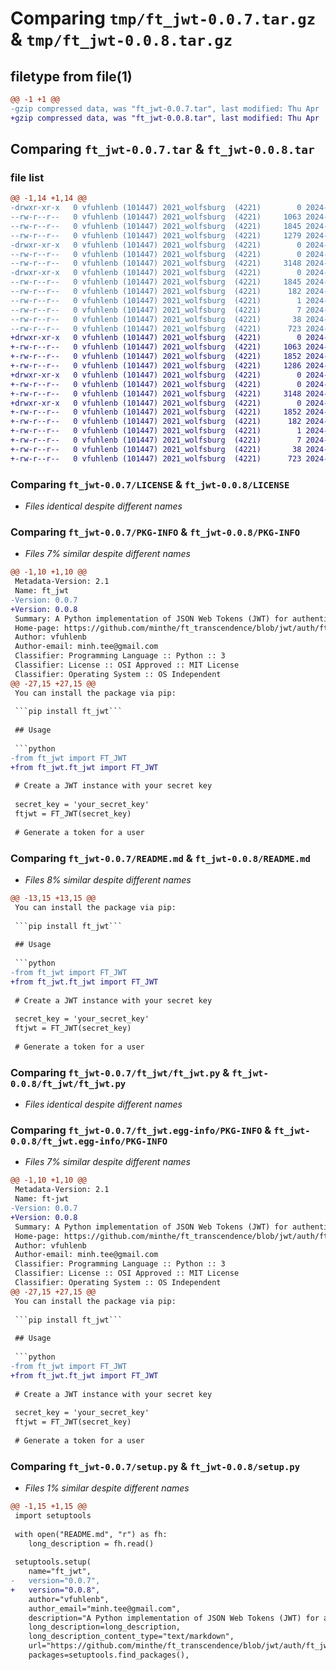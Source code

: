 # Comparing `tmp/ft_jwt-0.0.7.tar.gz` & `tmp/ft_jwt-0.0.8.tar.gz`

## filetype from file(1)

```diff
@@ -1 +1 @@
-gzip compressed data, was "ft_jwt-0.0.7.tar", last modified: Thu Apr  4 14:05:20 2024, max compression
+gzip compressed data, was "ft_jwt-0.0.8.tar", last modified: Thu Apr  4 15:38:36 2024, max compression
```

## Comparing `ft_jwt-0.0.7.tar` & `ft_jwt-0.0.8.tar`

### file list

```diff
@@ -1,14 +1,14 @@
-drwxr-xr-x   0 vfuhlenb (101447) 2021_wolfsburg  (4221)        0 2024-04-04 14:05:20.000000 ft_jwt-0.0.7/
--rw-r--r--   0 vfuhlenb (101447) 2021_wolfsburg  (4221)     1063 2024-04-04 12:46:38.000000 ft_jwt-0.0.7/LICENSE
--rw-r--r--   0 vfuhlenb (101447) 2021_wolfsburg  (4221)     1845 2024-04-04 14:05:20.000000 ft_jwt-0.0.7/PKG-INFO
--rw-r--r--   0 vfuhlenb (101447) 2021_wolfsburg  (4221)     1279 2024-04-04 12:55:49.000000 ft_jwt-0.0.7/README.md
-drwxr-xr-x   0 vfuhlenb (101447) 2021_wolfsburg  (4221)        0 2024-04-04 14:05:20.000000 ft_jwt-0.0.7/ft_jwt/
--rw-r--r--   0 vfuhlenb (101447) 2021_wolfsburg  (4221)        0 2024-04-04 12:45:04.000000 ft_jwt-0.0.7/ft_jwt/__init__.py
--rw-r--r--   0 vfuhlenb (101447) 2021_wolfsburg  (4221)     3148 2024-04-04 12:45:41.000000 ft_jwt-0.0.7/ft_jwt/ft_jwt.py
-drwxr-xr-x   0 vfuhlenb (101447) 2021_wolfsburg  (4221)        0 2024-04-04 14:05:20.000000 ft_jwt-0.0.7/ft_jwt.egg-info/
--rw-r--r--   0 vfuhlenb (101447) 2021_wolfsburg  (4221)     1845 2024-04-04 14:05:20.000000 ft_jwt-0.0.7/ft_jwt.egg-info/PKG-INFO
--rw-r--r--   0 vfuhlenb (101447) 2021_wolfsburg  (4221)      182 2024-04-04 14:05:20.000000 ft_jwt-0.0.7/ft_jwt.egg-info/SOURCES.txt
--rw-r--r--   0 vfuhlenb (101447) 2021_wolfsburg  (4221)        1 2024-04-04 14:05:20.000000 ft_jwt-0.0.7/ft_jwt.egg-info/dependency_links.txt
--rw-r--r--   0 vfuhlenb (101447) 2021_wolfsburg  (4221)        7 2024-04-04 14:05:20.000000 ft_jwt-0.0.7/ft_jwt.egg-info/top_level.txt
--rw-r--r--   0 vfuhlenb (101447) 2021_wolfsburg  (4221)       38 2024-04-04 14:05:20.000000 ft_jwt-0.0.7/setup.cfg
--rw-r--r--   0 vfuhlenb (101447) 2021_wolfsburg  (4221)      723 2024-04-04 14:05:16.000000 ft_jwt-0.0.7/setup.py
+drwxr-xr-x   0 vfuhlenb (101447) 2021_wolfsburg  (4221)        0 2024-04-04 15:38:36.000000 ft_jwt-0.0.8/
+-rw-r--r--   0 vfuhlenb (101447) 2021_wolfsburg  (4221)     1063 2024-04-04 14:17:44.000000 ft_jwt-0.0.8/LICENSE
+-rw-r--r--   0 vfuhlenb (101447) 2021_wolfsburg  (4221)     1852 2024-04-04 15:38:36.000000 ft_jwt-0.0.8/PKG-INFO
+-rw-r--r--   0 vfuhlenb (101447) 2021_wolfsburg  (4221)     1286 2024-04-04 15:37:53.000000 ft_jwt-0.0.8/README.md
+drwxr-xr-x   0 vfuhlenb (101447) 2021_wolfsburg  (4221)        0 2024-04-04 15:38:36.000000 ft_jwt-0.0.8/ft_jwt/
+-rw-r--r--   0 vfuhlenb (101447) 2021_wolfsburg  (4221)        0 2024-04-04 14:17:44.000000 ft_jwt-0.0.8/ft_jwt/__init__.py
+-rw-r--r--   0 vfuhlenb (101447) 2021_wolfsburg  (4221)     3148 2024-04-04 14:17:44.000000 ft_jwt-0.0.8/ft_jwt/ft_jwt.py
+drwxr-xr-x   0 vfuhlenb (101447) 2021_wolfsburg  (4221)        0 2024-04-04 15:38:36.000000 ft_jwt-0.0.8/ft_jwt.egg-info/
+-rw-r--r--   0 vfuhlenb (101447) 2021_wolfsburg  (4221)     1852 2024-04-04 15:38:35.000000 ft_jwt-0.0.8/ft_jwt.egg-info/PKG-INFO
+-rw-r--r--   0 vfuhlenb (101447) 2021_wolfsburg  (4221)      182 2024-04-04 15:38:35.000000 ft_jwt-0.0.8/ft_jwt.egg-info/SOURCES.txt
+-rw-r--r--   0 vfuhlenb (101447) 2021_wolfsburg  (4221)        1 2024-04-04 15:38:35.000000 ft_jwt-0.0.8/ft_jwt.egg-info/dependency_links.txt
+-rw-r--r--   0 vfuhlenb (101447) 2021_wolfsburg  (4221)        7 2024-04-04 15:38:35.000000 ft_jwt-0.0.8/ft_jwt.egg-info/top_level.txt
+-rw-r--r--   0 vfuhlenb (101447) 2021_wolfsburg  (4221)       38 2024-04-04 15:38:36.000000 ft_jwt-0.0.8/setup.cfg
+-rw-r--r--   0 vfuhlenb (101447) 2021_wolfsburg  (4221)      723 2024-04-04 15:38:05.000000 ft_jwt-0.0.8/setup.py
```

### Comparing `ft_jwt-0.0.7/LICENSE` & `ft_jwt-0.0.8/LICENSE`

 * *Files identical despite different names*

### Comparing `ft_jwt-0.0.7/PKG-INFO` & `ft_jwt-0.0.8/PKG-INFO`

 * *Files 7% similar despite different names*

```diff
@@ -1,10 +1,10 @@
 Metadata-Version: 2.1
 Name: ft_jwt
-Version: 0.0.7
+Version: 0.0.8
 Summary: A Python implementation of JSON Web Tokens (JWT) for authentication and authorization using a symmetric secret key and HMAC-SHA256.
 Home-page: https://github.com/minthe/ft_transcendence/blob/jwt/auth/ft_jwt/ft_jwt/ft_jwt.py
 Author: vfuhlenb
 Author-email: minh.tee@gmail.com
 Classifier: Programming Language :: Python :: 3
 Classifier: License :: OSI Approved :: MIT License
 Classifier: Operating System :: OS Independent
@@ -27,15 +27,15 @@
 You can install the package via pip:
 
 ```pip install ft_jwt```
 
 ## Usage
 
 ```python
-from ft_jwt import FT_JWT
+from ft_jwt.ft_jwt import FT_JWT
 
 # Create a JWT instance with your secret key
 
 secret_key = 'your_secret_key'
 ftjwt = FT_JWT(secret_key)
 
 # Generate a token for a user
```

### Comparing `ft_jwt-0.0.7/README.md` & `ft_jwt-0.0.8/README.md`

 * *Files 8% similar despite different names*

```diff
@@ -13,15 +13,15 @@
 You can install the package via pip:
 
 ```pip install ft_jwt```
 
 ## Usage
 
 ```python
-from ft_jwt import FT_JWT
+from ft_jwt.ft_jwt import FT_JWT
 
 # Create a JWT instance with your secret key
 
 secret_key = 'your_secret_key'
 ftjwt = FT_JWT(secret_key)
 
 # Generate a token for a user
```

### Comparing `ft_jwt-0.0.7/ft_jwt/ft_jwt.py` & `ft_jwt-0.0.8/ft_jwt/ft_jwt.py`

 * *Files identical despite different names*

### Comparing `ft_jwt-0.0.7/ft_jwt.egg-info/PKG-INFO` & `ft_jwt-0.0.8/ft_jwt.egg-info/PKG-INFO`

 * *Files 7% similar despite different names*

```diff
@@ -1,10 +1,10 @@
 Metadata-Version: 2.1
 Name: ft-jwt
-Version: 0.0.7
+Version: 0.0.8
 Summary: A Python implementation of JSON Web Tokens (JWT) for authentication and authorization using a symmetric secret key and HMAC-SHA256.
 Home-page: https://github.com/minthe/ft_transcendence/blob/jwt/auth/ft_jwt/ft_jwt/ft_jwt.py
 Author: vfuhlenb
 Author-email: minh.tee@gmail.com
 Classifier: Programming Language :: Python :: 3
 Classifier: License :: OSI Approved :: MIT License
 Classifier: Operating System :: OS Independent
@@ -27,15 +27,15 @@
 You can install the package via pip:
 
 ```pip install ft_jwt```
 
 ## Usage
 
 ```python
-from ft_jwt import FT_JWT
+from ft_jwt.ft_jwt import FT_JWT
 
 # Create a JWT instance with your secret key
 
 secret_key = 'your_secret_key'
 ftjwt = FT_JWT(secret_key)
 
 # Generate a token for a user
```

### Comparing `ft_jwt-0.0.7/setup.py` & `ft_jwt-0.0.8/setup.py`

 * *Files 1% similar despite different names*

```diff
@@ -1,15 +1,15 @@
 import setuptools
 
 with open("README.md", "r") as fh:
 	long_description = fh.read()
 
 setuptools.setup(
 	name="ft_jwt",
-	version="0.0.7",
+	version="0.0.8",
 	author="vfuhlenb",
 	author_email="minh.tee@gmail.com",
 	description="A Python implementation of JSON Web Tokens (JWT) for authentication and authorization using a symmetric secret key and HMAC-SHA256.",
 	long_description=long_description,
 	long_description_content_type="text/markdown",
 	url="https://github.com/minthe/ft_transcendence/blob/jwt/auth/ft_jwt/ft_jwt/ft_jwt.py",
 	packages=setuptools.find_packages(),
```


